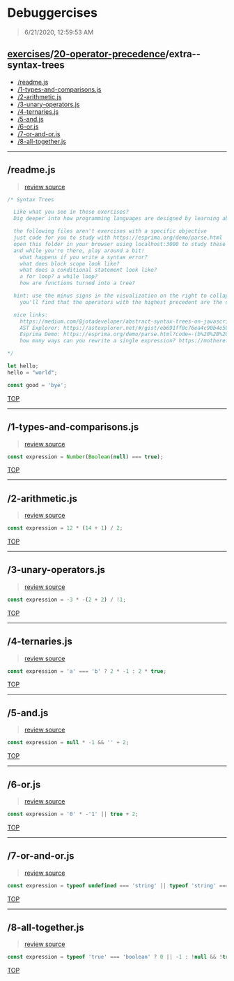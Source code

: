 # Debuggercises 

> 6/21/2020, 12:59:53 AM 

## [exercises](../../README.md)/[20-operator-precedence](../README.md)/extra--syntax-trees 

- [/readme.js](#readmejs)  
- [/1-types-and-comparisons.js](#1-types-and-comparisonsjs)  
- [/2-arithmetic.js](#2-arithmeticjs)  
- [/3-unary-operators.js](#3-unary-operatorsjs)  
- [/4-ternaries.js](#4-ternariesjs)  
- [/5-and.js](#5-andjs)  
- [/6-or.js](#6-orjs)  
- [/7-or-and-or.js](#7-or-and-orjs)  
- [/8-all-together.js](#8-all-togetherjs)  
---

## /readme.js 

>  
>
> [review source](../../../exercises/20-operator-precedence/extra--syntax-trees/readme.js)

```js
/* Syntax Trees

  Like what you see in these exercises?
  Dig deeper into how programming languages are designed by learning about

  the following files aren't exercises with a specific objective
  just code for you to study with https://esprima.org/demo/parse.html
  open this folder in your browser using localhost:3000 to study these files in esprima
  and while you're there, play around a bit!
    what happens if you write a syntax error?
    what does block scope look like?
    what does a conditional statement look like?
    a for loop? a while loop?
    how are functions turned into a tree?

  hint: use the minus signs in the visualization on the right to collapse and explore
    you'll find that the operators with the highest precedent are the deepest nested!

  nice links:
    https://medium.com/@jotadeveloper/abstract-syntax-trees-on-javascript-534e33361fc7
    AST Explorer: https://astexplorer.net/#/gist/eb691ff8c76ea4c90b4e50f4b0316c3c/4e8c8778fcb805b3749ef89ba9fe5e624dd2f7dc
    Esprima Demo: https://esprima.org/demo/parse.html?code=-(b%20%2B%20b)%20%2F%20!a%3B
    how many ways can you rewrite a single expression? https://mothereff.in/operator-precedence

*/

let hello;
hello = "world";

const good = 'bye';

```

[TOP](#debuggercises)

---

## /1-types-and-comparisons.js 

>  
>
> [review source](../../../exercises/20-operator-precedence/extra--syntax-trees/1-types-and-comparisons.js)

```js
const expression = Number(Boolean(null) === true);

```

[TOP](#debuggercises)

---

## /2-arithmetic.js 

>  
>
> [review source](../../../exercises/20-operator-precedence/extra--syntax-trees/2-arithmetic.js)

```js
const expression = 12 * (14 + 1) / 2;

```

[TOP](#debuggercises)

---

## /3-unary-operators.js 

>  
>
> [review source](../../../exercises/20-operator-precedence/extra--syntax-trees/3-unary-operators.js)

```js
const expression = -3 * -(2 + 2) / !1;

```

[TOP](#debuggercises)

---

## /4-ternaries.js 

>  
>
> [review source](../../../exercises/20-operator-precedence/extra--syntax-trees/4-ternaries.js)

```js
const expression = 'a' === 'b' ? 2 * -1 : 2 * true;

```

[TOP](#debuggercises)

---

## /5-and.js 

>  
>
> [review source](../../../exercises/20-operator-precedence/extra--syntax-trees/5-and.js)

```js
const expression = null * -1 && '' + 2;

```

[TOP](#debuggercises)

---

## /6-or.js 

>  
>
> [review source](../../../exercises/20-operator-precedence/extra--syntax-trees/6-or.js)

```js
const expression = '0' * -'1' || true + 2;

```

[TOP](#debuggercises)

---

## /7-or-and-or.js 

>  
>
> [review source](../../../exercises/20-operator-precedence/extra--syntax-trees/7-or-and-or.js)

```js
const expression = typeof undefined === 'string' || typeof 'string' === 'string' && 1000 !== 1e3;

```

[TOP](#debuggercises)

---

## /8-all-together.js 

>  
>
> [review source](../../../exercises/20-operator-precedence/extra--syntax-trees/8-all-together.js)

```js
const expression = typeof 'true' === 'boolean' ? 0 || -1 : !null && !true;

```

[TOP](#debuggercises)

